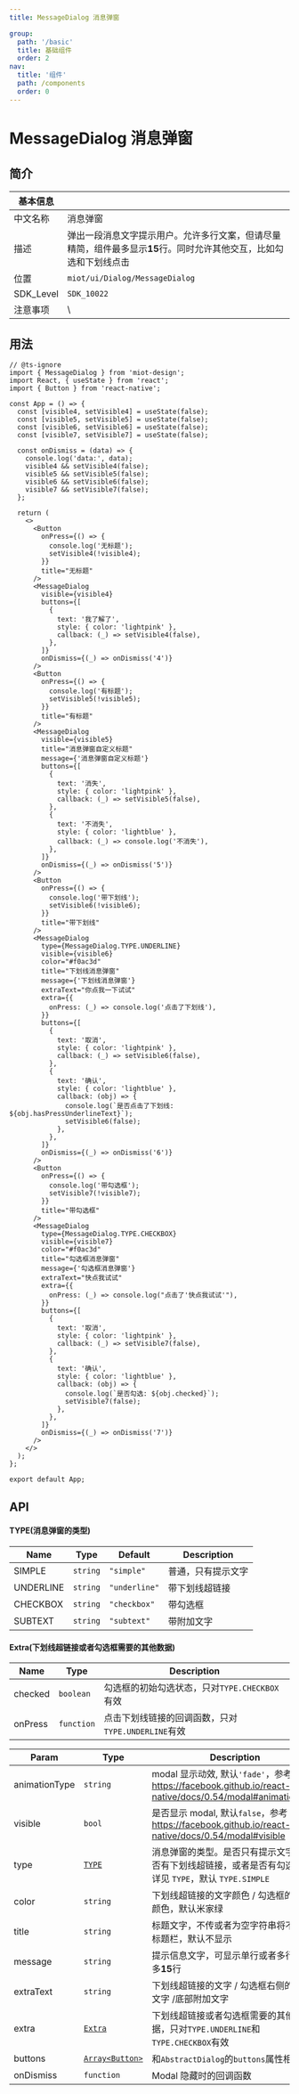 ```yaml
---
title: MessageDialog 消息弹窗

group:
  path: '/basic'
  title: 基础组件
  order: 2
nav:
  title: '组件'
  path: /components
  order: 0
---
```


# MessageDialog 消息弹窗

## 简介

| 基本信息  |                                                                                                                    |
| --------- | ------------------------------------------------------------------------------------------------------------------ |
| 中文名称  | 消息弹窗                                                                                                           |
| 描述      | 弹出一段消息文字提示用户。允许多行文案，但请尽量精简，组件最多显示**15**行。同时允许其他交互，比如勾选和下划线点击 |
| 位置      | `miot/ui/Dialog/MessageDialog`                                                                                     |
| SDK_Level | `SDK_10022`                                                                                                        |
| 注意事项  | \                                                                                                                  |

## 用法

```tsx
// @ts-ignore
import { MessageDialog } from 'miot-design';
import React, { useState } from 'react';
import { Button } from 'react-native';

const App = () => {
  const [visible4, setVisible4] = useState(false);
  const [visible5, setVisible5] = useState(false);
  const [visible6, setVisible6] = useState(false);
  const [visible7, setVisible7] = useState(false);

  const onDismiss = (data) => {
    console.log('data:', data);
    visible4 && setVisible4(false);
    visible5 && setVisible5(false);
    visible6 && setVisible6(false);
    visible7 && setVisible7(false);
  };

  return (
    <>
      <Button
        onPress={() => {
          console.log('无标题');
          setVisible4(!visible4);
        }}
        title="无标题"
      />
      <MessageDialog
        visible={visible4}
        buttons={[
          {
            text: '我了解了',
            style: { color: 'lightpink' },
            callback: (_) => setVisible4(false),
          },
        ]}
        onDismiss={(_) => onDismiss('4')}
      />
      <Button
        onPress={() => {
          console.log('有标题');
          setVisible5(!visible5);
        }}
        title="有标题"
      />
      <MessageDialog
        visible={visible5}
        title="消息弹窗自定义标题"
        message={'消息弹窗自定义标题'}
        buttons={[
          {
            text: '消失',
            style: { color: 'lightpink' },
            callback: (_) => setVisible5(false),
          },
          {
            text: '不消失',
            style: { color: 'lightblue' },
            callback: (_) => console.log('不消失'),
          },
        ]}
        onDismiss={(_) => onDismiss('5')}
      />
      <Button
        onPress={() => {
          console.log('带下划线');
          setVisible6(!visible6);
        }}
        title="带下划线"
      />
      <MessageDialog
        type={MessageDialog.TYPE.UNDERLINE}
        visible={visible6}
        color="#f0ac3d"
        title="下划线消息弹窗"
        message={'下划线消息弹窗'}
        extraText="你点我一下试试"
        extra={{
          onPress: (_) => console.log('点击了下划线'),
        }}
        buttons={[
          {
            text: '取消',
            style: { color: 'lightpink' },
            callback: (_) => setVisible6(false),
          },
          {
            text: '确认',
            style: { color: 'lightblue' },
            callback: (obj) => {
              console.log(`是否点击了下划线: ${obj.hasPressUnderlineText}`);
              setVisible6(false);
            },
          },
        ]}
        onDismiss={(_) => onDismiss('6')}
      />
      <Button
        onPress={() => {
          console.log('带勾选框');
          setVisible7(!visible7);
        }}
        title="带勾选框"
      />
      <MessageDialog
        type={MessageDialog.TYPE.CHECKBOX}
        visible={visible7}
        color="#f0ac3d"
        title="勾选框消息弹窗"
        message={'勾选框消息弹窗'}
        extraText="快点我试试"
        extra={{
          onPress: (_) => console.log("点击了'快点我试试'"),
        }}
        buttons={[
          {
            text: '取消',
            style: { color: 'lightpink' },
            callback: (_) => setVisible7(false),
          },
          {
            text: '确认',
            style: { color: 'lightblue' },
            callback: (obj) => {
              console.log(`是否勾选: ${obj.checked}`);
              setVisible7(false);
            },
          },
        ]}
        onDismiss={(_) => onDismiss('7')}
      />
    </>
  );
};

export default App;
```

## API

#### TYPE(消息弹窗的类型)

| Name      | Type                | Default                            | Description        |
| --------- | ------------------- | ---------------------------------- | ------------------ |
| SIMPLE    | <code>string</code> | <code>&quot;simple&quot;</code>    | 普通，只有提示文字 |
| UNDERLINE | <code>string</code> | <code>&quot;underline&quot;</code> | 带下划线超链接     |
| CHECKBOX  | <code>string</code> | <code>&quot;checkbox&quot;</code>  | 带勾选框           |
| SUBTEXT   | <code>string</code> | <code>&quot;subtext&quot;</code>   | 带附加文字         |

#### Extra(下划线超链接或者勾选框需要的其他数据)

| Name    | Type                  | Description                                        |
| ------- | --------------------- | -------------------------------------------------- |
| checked | <code>boolean</code>  | 勾选框的初始勾选状态，只对`TYPE.CHECKBOX`有效      |
| onPress | <code>function</code> | 点击下划线链接的回调函数，只对`TYPE.UNDERLINE`有效 |

| Param         | Type                                                             | Description                                                                                              |
| ------------- | ---------------------------------------------------------------- | -------------------------------------------------------------------------------------------------------- |
| animationType | <code>string</code>                                              | modal 显示动效, 默认`'fade'`，参考 https://facebook.github.io/react-native/docs/0.54/modal#animationtype |
| visible       | <code>bool</code>                                                | 是否显示 modal, 默认`false`，参考 https://facebook.github.io/react-native/docs/0.54/modal#visible        |
| type          | [<code>TYPE</code>](#type消息弹窗的类型)                         | 消息弹窗的类型。是否只有提示文字，是否有下划线超链接，或者是否有勾选项，详见 `TYPE`，默认 `TYPE.SIMPLE`  |
| color         | <code>string</code>                                              | 下划线超链接的文字颜色 / 勾选框的勾选颜色，默认米家绿                                                    |
| title         | <code>string</code>                                              | 标题文字，不传或者为空字符串将不显示标题栏，默认不显示                                                   |
| message       | <code>string</code>                                              | 提示信息文字，可显示单行或者多行，最多**15**行                                                           |
| extraText     | <code>string</code>                                              | 下划线超链接的文字 / 勾选框右侧的说明文字 /底部附加文字                                                  |
| extra         | [<code>Extra</code>](#extra下划线超链接或者勾选框需要的其他数据) | 下划线超链接或者勾选框需要的其他数据，只对`TYPE.UNDERLINE`和`TYPE.CHECKBOX`有效                          |
| buttons       | [<code>Array&lt;Button&gt;</code>](#button按钮)                  | 和`AbstractDialog`的`buttons`属性相同                                                                    |
| onDismiss     | <code>function</code>                                            | Modal 隐藏时的回调函数                                                                                   |
